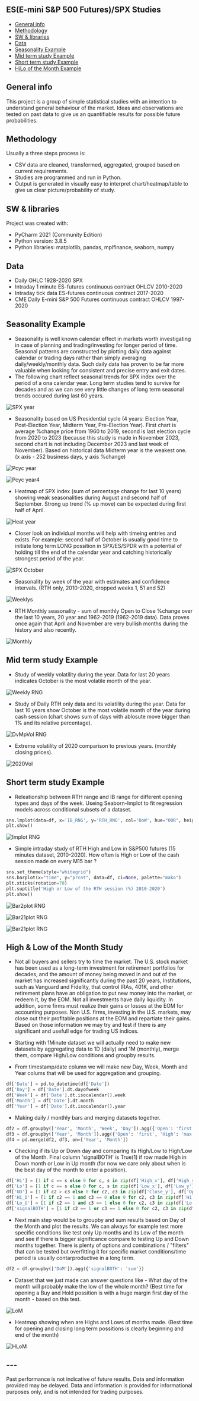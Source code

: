 ## ES(E-mini S&P 500 Futures)/SPX Studies
* [General info](#general-info)
* [Methodology](#methodology)
* [SW & libraries](#sw-&-libraries)
* [Data](#data)
* [Seasonality Example](#seasonality-example)
* [Mid term study Example](#mid-term-study-example)
* [Short term study Example](#short-term-study-example)
* [HiLo of the Month Example](#hilo-month-example)

## General info
This project is a group of simple statistical studies with an intention to understand general behaviour of the market. Ideas and observations are tested on past data to give us an quantifiable results for possible future probabilities.

## Methodology
Usually a three steps process is:
* CSV data are cleaned, transformed, aggregated, grouped based on current requirements. 
* Studies are programmed and run in Python.
* Output is generated in visually easy to interpret chart/heatmap/table to give us clear picture/probability of study.

## SW & libraries
Project was created with:
* PyCharm 2021 (Community Edition)
* Python version: 3.8.5
* Python libraries: matplotlib, pandas,  mplfinance, seaborn, numpy 

## Data
* Daily OHLC 1928-2020 SPX
* Intraday 1 minute ES-futures continuous contract OHLCV 2010-2020
* Intraday tick data ES-futures continuous contract 2017-2020
* CME Daily E-mini S&P 500 Futures continuous contract OHLCV 1997-2020

## Seasonality Example
* Seasonality is well known calendar effect in markets worth investigating in case of planning and trading/investing for longer period of time. Seasonal patterns are constructed by plotting daily data against calendar or trading days rather than simply averaging daily/weekly/monthly data. Such daily data has proven to be far more valuable when looking for consistent and precise entry and exit dates.
* The following chart reflect seasonal trends for SPX index over the period of a ona calendar year. Long term studies tend to survive for decades and as we can see very little changes of long term seasonal trends occured during last 60 years.

![SPX year](https://github.com/vldmrmrv/ES-studies-sample-DataScience/blob/main/000_seasonality_all/Y%20seasonality.png)

* Seasonality based on US Presidential cycle (4 years: Election Year, Post-Election Year, Midterm Year, Pre-Election Year). First chart is average %change price from 1960 to 2019, second is last election cycle from 2020 to 2023 (because this study is made in November 2023, second chart is not including December 2023 and last week of November). Based on historical data Midterm year is the weakest one. (x axis - 252 business days, y axis %change)

![Pcyc year](https://github.com/vldmrmrv/ES-studies-sample-DataScience/blob/main/000_seasonality_all/0XX_pre_cyc_seasonality_1960.png)

![Pcyc year4](https://github.com/vldmrmrv/ES-studies-sample-DataScience/blob/main/000_seasonality_all/0XX_pre_cyc_seasonality_last%204%20(x%20dec%202023).png)

* Heatmap of SPX index (sum of percentage change for last 10 years) showing weak seasonalities during August and second half of September. Strong up trend (% up move) can be expected during first half of April. 

![Heat year](https://github.com/vldmrmrv/ES-studies-sample-DataScience/blob/main/000_seasonality_all/00a_heatmap_p_Open%20to%20Close%20_%20UPDOWN%20(RTH%20range).png)

* Closer look on individual months will help with timeing entries and exists. For example: second half of October is usually good time to initiate long term LONG possition in SPX/ES/SPDR with a potential of holding till the end of the calendar year and catching historically strongest period of the year.

![SPX October](https://github.com/vldmrmrv/ES-studies-sample-DataScience/blob/main/000_seasonality_all/10_October.png)

* Seasonality by week of the year with estimates and confidence intervals. (RTH only, 2010-2020, dropped weeks 1, 51 and 52)

![Weeklys](https://github.com/vldmrmrv/ES-studies-sample-DataScience/blob/main/013_season_2010-2020_YbW_50W_RTHonly.png)

* RTH Monthly seasonality - sum of monthly Open to Close %change over the last 10 years, 20 year and 1962-2019 (1962-2019 data). Data proves once again that April and November are very bullish months during the history and also recently.

![Monthly](https://github.com/vldmrmrv/ES-studies-sample-DataScience/blob/main/000_seasonality_all/monthly_season.png)

## Mid term study Example
*  Study of weekly volatility during the year. Data for last 20 years indicates October is the most volatile month of the year.

![Weekly RNG](https://github.com/vldmrmrv/ES-studies-sample-DataScience/blob/main/004_heatmap_W_pR_HL_mean.png) 

*  Study of Daily RTH only data and its volatility during the year. Data for last 10 years show October is the most volatile month of the year during cash session (chart shows sum of days with ablosute move bigger than 1% and its relative percentage).

![DvMpVol RNG](https://github.com/vldmrmrv/ES-studies-sample-DataScience/blob/main/012_DvM_rth_pVol2.png) 

*  Extreme volatility of 2020 comparison to previous years. (monthly closing prices).

![2020Vol](https://github.com/vldmrmrv/ES-studies-sample-DataScience/blob/main/018_volatility_comparison.png) 

## Short term study Example
*  Releationship between RTH range and IB range for different opening types and days of the week. Useing Seaborn-Implot to fit regression models across conditional subsets of a dataset.
```python
sns.lmplot(data=df, x='IB_RNG', y='RTH_RNG', col='DoW', hue="OOR", height=5)
plt.show()
```

![Implot RNG](https://github.com/vldmrmrv/ES-studies-sample-DataScience/blob/main/002_lmplot_of_IB_rng_and_RTH_rng_SAMPLE.png)

*  Simple intraday study of RTH High and Low in S&P500 futures (15 minutes dataset, 2010-2020). How often is High or Low of the cash session made on every M15 bar ?

```python
sns.set_theme(style="whitegrid")
sns.barplot(x="time", y="prcnt", data=df, ci=None, palette="mako")
plt.xticks(rotation=70)
plt.suptitle('High or Low of the RTH session (%) 2010-2020')
plt.show()
```

![Bar2plot RNG](https://github.com/vldmrmrv/ES-Exploratory-Data-Analysis-DataScience/blob/main/EDA_charts/017_ES_RTH_HiLo.png)

![Bar21plot RNG](https://github.com/vldmrmrv/ES-studies-sample-DataScience/blob/main/014_ES_RTH_HiLo_DoM.png)

![Bar21plot RNG](https://github.com/vldmrmrv/ES-studies-sample-DataScience/blob/main/017_es_rthonly_hodlod.png)

## High & Low of the Month Study
*  Not all buyers and sellers try to time the market. The U.S. stock market has been used as a long-term investment for retirement portfolios for decades, and the amount of money being moved in and out of the market has increased significantly during the past 20 years, Institutions, such as Vanguard and Fidelity, that control IRAs, 401K, and other retirement plans have an obligation to put new money into the market, or redeem it, by the EOM. Not all investments have daily liquidity. In addition, some firms must realize their gains or losses at the EOM for accounting purposes. Non U.S. firms, investing in the U.S. markets, may close out their profitable positions at the EOM and repartiate their gains. Based on those information we may try and test if there is any significant and usefull edge for trading US indices.
*  Starting with 1Minute dataset we will actually need to make new datasets by aggregating data to 1D (daily) and 1M (monthly), merge them, compare High/Low conditions and groupby results.

* From timestamp/date column we will make new Day, Week, Month and Year colums that will be used for aggregation and grouping.
```python
df['Date'] = pd.to_datetime(df['Date'])
df['Day'] = df['Date'].dt.dayofweek
df['Week'] = df['Date'].dt.isocalendar().week
df['Month'] = df['Date'].dt.month
df['Year'] = df['Date'].dt.isocalendar().year
```
* Making daily / monthly bars and merging datasets together.
```python
df2 = df.groupby(['Year', 'Month', 'Week', 'Day']).agg({'Open': 'first', 'High': 'max', 'Low': 'min', 'Close': 'last'})
df3 = df.groupby(['Year', 'Month']).agg({'Open': 'first', 'High': 'max', 'Low': 'min', 'Close': 'last'})
df4 = pd.merge(df2, df3, on=['Year', 'Month'])
```

* Checking if its Up or Down day and comparing its High/Low to High/Low of the Month. Final column 'signalBOTH' is True(1) if row made High in Down month or Low in Up month (for now we care only about when is the best day of the month to enter a position).
```python
df['Hi'] = [1 if c == s else 0 for c, s in zip(df['High_x'], df['High_y'])]
df['Lo'] = [1 if c == s else 0 for c, s in zip(df['Low_x'], df['Low_y'])]
df['UD'] = [1 if c2 > c3 else 0 for c2, c3 in zip(df['Close_y'], df['Open_y'])]
df['Hi_D'] = [1 if c2 == 1 and c3 == 0 else 0 for c2, c3 in zip(df['Hi'], df['UD'])]
df['Lo_U'] = [1 if c2 == 1 and c3 == 1 else 0 for c2, c3 in zip(df['Lo'], df['UD'])]
df['signalBOTH'] = [1 if c2 == 1 or c3 == 1 else 0 for c2, c3 in zip(df['Hi_D'], df['Lo_U'])]
```

* Next main step would be to groupby and sum results based on Day of the Month and plot the results. We can always for example test more specific conditions like test only Up months and its Low of the month and see if there is bigger significance compare to testing Up and Down months together. There is plenty of options and combinations / "filters" that can be tested but overfitting it for specific market conditions/time period is usually contarproductive in a long term.
```python
df2 = df.groupby(['DoM']).agg({'signalBOTH': 'sum'})
```
*  Dataset that we just made can answer questions like - What day of the month will probably make the low of the whole month? (Best time for opening a Buy and Hold possition is with a huge margin first day of the month - based on this test.

![LoM](https://github.com/vldmrmrv/ES-studies-sample-DataScience/blob/main/011_M%20Lo%20v%20UM%20by%20TDoM.png) 

*  Heatmap showing when are Highs and Lows of months made. (Best time for opening and closing long term possitions is clearly beginning and end of the month)

![HLoM](https://github.com/vldmrmrv/ES-studies-sample-DataScience/blob/main/010_heatmap_M_HoL_sum%20(RTH).png) 

## ---
Past performance is not indicative of future results. Data and information provided may be delayed. Data and information is provided for informational purposes only, and is not intended for trading purposes.
